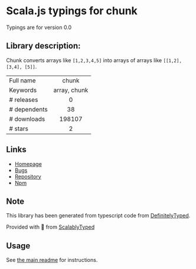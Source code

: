 
# Scala.js typings for chunk

Typings are for version 0.0

## Library description:
Chunk converts arrays like `[1,2,3,4,5]` into arrays of arrays like `[[1,2], [3,4], [5]]`.

|                    |                 |
| ------------------ | :-------------: |
| Full name          | chunk |
| Keywords           | array, chunk |
| # releases         | 0 |
| # dependents       | 38 |
| # downloads        | 198107 |
| # stars            | 2 |

## Links
- [Homepage](https://github.com/ryancole/chunk#readme)
- [Bugs](https://github.com/ryancole/chunk/issues)
- [Repository](https://github.com/ryancole/chunk)
- [Npm](https://www.npmjs.com/package/chunk)
    


## Note
This library has been generated from typescript code from [DefinitelyTyped](https://definitelytyped.org).

Provided with :purple_heart: from [ScalablyTyped](https://github.com/oyvindberg/ScalablyTyped)

## Usage
See [the main readme](../../readme.md) for instructions.


